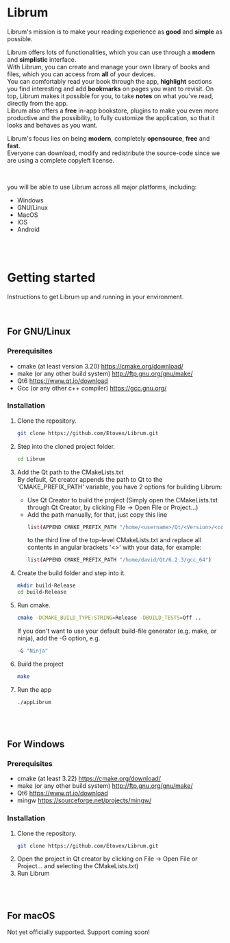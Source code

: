 # Librum

Librum's mission is to make your reading experience as <b>good</b> and <b>simple</b> as possible.

Librum offers lots of functionalities, which you can use through a <b>modern</b> and <b>simplistic</b> interface.<br>
With Librum, you can create and manage your own library of books and files, which you can access from <b>all</b> of your devices.<br>
You can comfortably read your book through the app, <b>highlight</b> sections you find interesting and add <b>bookmarks</b> on pages you want to revisit. On top, Librum
makes it possible for you, to take <b>notes</b> on what you've read, directly from the app.<br>
Librum also offers a <b>free</b> in-app bookstore, plugins to make you even more productive and the possibility, to fully customize the application, so that it looks and behaves as you want.

Librum's focus lies on being <b>modern</b>, completely <b>opensource</b>, <b>free</b> and <b>fast</b>.</br>
Everyone can download, modify and redistribute the source-code since we are using a complete copyleft license.

<br>

you will be able to use Librum across all major platforms, including:
- Windows
- GNU/Linux
- MacOS
- IOS
- Android

<br><br>

# Getting started

Instructions to get Librum up and running in your environment.

<br>

## For GNU/Linux
### Prerequisites
- cmake (at least version 3.20)     https://cmake.org/download/
- make (or any other build system)  http://ftp.gnu.org/gnu/make/
- Qt6                               https://www.qt.io/download
- Gcc (or any other c++ compiler)   https://gcc.gnu.org/

### Installation
1. Clone the repository.
    ```sh
    git clone https://github.com/Etovex/Librum.git
    ```
2. Step into the cloned project folder.
    ```sh
    cd Librum
    ```
3. Add the Qt path to the CMakeLists.txt<br>
    By default, Qt creator appends the path to Qt to the 'CMAKE_PREFIX_PATH' variable, you have 2 options for building Librum:
    <br>
    - Use Qt Creator to build the project (Simply open the CMakeLists.txt through Qt Creator, by clicking File -> Open File or Project...)
    - Add the path manually, for that, just copy this line
        ```sh
        list(APPEND CMAKE_PREFIX_PATH "/home/<username>/Qt/<Version>/<compiler>")
        ```
        to the third line of the top-level CMakeLists.txt and replace all contents in angular brackets '<>' with your data, for example:
        ```sh
        list(APPEND CMAKE_PREFIX_PATH "/home/david/Qt/6.2.3/gcc_64")
        ```
4. Create the build folder and step into it.
    ```sh
    mkdir build-Release
    cd build-Release
    ```
6. Run cmake.
    ```sh
    cmake -DCMAKE_BUILD_TYPE:STRING=Release -DBUILD_TESTS=Off ..
    ```
    If you don't want to use your default build-file generator (e.g. make, or ninja), add the -G option, e.g.
    ```sh
    -G "Ninja"
    ```
    

6. Build the project
    ```sh
    make
    ```
7. Run the app
    ```sh
    ./appLibrum
    ```
<br>


<br>

## For Windows
### Prerequisites
- cmake (at least 3.22)            https://cmake.org/download/
- make (or any other build system) http://ftp.gnu.org/gnu/make/
- Qt6                              https://www.qt.io/download
- mingw                            https://sourceforge.net/projects/mingw/
### Installation
1. Clone the repository.
    ```sh
    git clone https://github.com/Etovex/Librum.git
    ```
2. Open the project in Qt creator by clicking on File -> Open File or Project... and selecting the CMakeLists.txt)
3. Run Librum
<br>

<br>

## For macOS
Not yet officially supported. Support coming soon!

